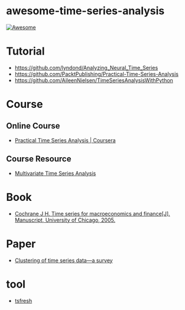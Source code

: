 # awesome-time-series-analysis
[![Awesome](https://awesome.re/badge.svg)](https://awesome.re)

# Tutorial
- https://github.com/lyndond/Analyzing_Neural_Time_Series
- https://github.com/PacktPublishing/Practical-Time-Series-Analysis
- https://github.com/AileenNielsen/TimeSeriesAnalysisWithPython


# Course

## Online Course
- [Practical Time Series Analysis | Coursera](https://www.coursera.org/learn/practical-time-series-analysis)

## Course Resource
- [Multivariate Time Series Analysis](http://faculty.chicagobooth.edu/ruey.tsay/teaching/mts/sp2017/)



# Book

- [Cochrane J H. Time series for macroeconomics and finance[J]. Manuscript, University of Chicago, 2005.](http://econ.lse.ac.uk/staff/wdenhaan/teach/cochrane.pdf)


# Paper
- [Clustering of time series data—a survey](https://www.sciencedirect.com/science/article/pii/S0031320305001305)



# tool

- [tsfresh](https://github.com/blue-yonder/tsfresh)
